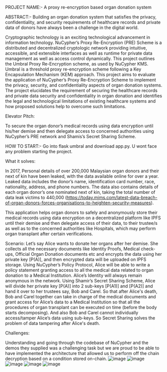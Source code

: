 PROJECT NAME:- A proxy re-encryption based organ donation system

ABSTRACT:- Building an organ donation system that satisfies the privacy, confidentiality, and security requirements of healthcare records and private data of donors have always been a challenge in the digital world.

Cryptographic technology is an exciting technological advancement in information technology. NuCypher’s Proxy Re-Encryption (PRE) Scheme is a distributed and decentralized cryptologic network providing intuitive, accessible, and extensible interfaces as well as runtime for private data management as well as access control dynamically. This project outlines the Umbral Proxy Re-Encryption scheme, as used by NuCypher KMS. Umbral is a threshold proxy re-encryption scheme following a Key Encapsulation Mechanism (KEM) approach. This project aims to evaluate the application of NuCypher’s Proxy Re-Encryption Scheme to implement the privacy, security, and confidentiality aspects of organ donation systems. The project elucidates the requirement of securing the healthcare records and private data security and confidentiality in organ donation and identifies the legal and technological limitations of existing healthcare systems and how proposed solutions help to overcome such limitations.


Elevator Pitch: 

To secure the organ donor’s medical records using data encryption until his/her demise and then delegate access to concerned authorities using NuCypher’s PRE network and Shamis’s Secret Sharing Scheme.

HOW TO START:- Go into flask umbral and download app.py. U wont face any problem starting the project. 

What it solves:

In 2017, Personal details of over 200,000 Malaysian organ donors and their next of kin have been leaked, with the data available online for over a year. Leaked data includes the donor’s name, identification card number, race, nationality, address, and phone numbers. The data also contains details of each organ donor’s one nominated next of kin, taking the total number of data leak victims to 440,000 (https://today.mims.com/latest-data-breach-of-organ-donors-forces-organisations-to-heighten-security-measures).

This application helps organ donors to safely and anonymously store their medical records using data encryption on a decentralized platform like IPFS until their demise and then delegate access of their data, to their trustee/s as well as to the concerned authorities like Hospitals, which may perform organ transplant after certain verifications.


Scenario:
Let’s say Alice wants to donate her organs after her demise. She collects all the necessary documents like Identity Proofs, Medical check-ups, Official Organ Donation documents etc and encrypts the data using her private key [P(A)], and then encrypted data will be uploaded on IPFS storage. Using NuCypher’s Policy Protocol, Alice will be able to write a policy statement granting access to all the medical data related to organ donation to a Medical Institution. Alice’s Identity will always remain anonymous in the network.
Using Shamir’s Secret Sharing Scheme, Alice will divide her private key [P(A)] into 2 sub-keys [P(A1)] and [P(A2)] and hand it over to her trustees say, Bob and Carel. So that after Alice's death, Bob and Carel together can take in charge of the medical documents and grant access for Alice’s data to a Medical Institution so that all the procedures of organ transplant can be executed on time (before the body starts decomposing). And also Bob and Carel cannot individually access/tamper Alice’s data using sub-keys. So Secret Sharing solves the problem of data tampering after Alice's death.


Challenges:

Understanding and going through the codebase of NuCypher and the demos they supplied was a challenging task but we are proud to be able to have implemented the architecture that allowed us to perform off the chain decryption based on a condition stored on-chain.
![image](https://user-images.githubusercontent.com/85033197/129973439-9934e7e6-f999-4e98-aca4-89ff04a1e9e1.png)
![image](https://user-images.githubusercontent.com/85033197/129973471-89966c32-5fa1-4516-843a-b253cbfd52e3.png)
![image](https://user-images.githubusercontent.com/85033197/129973493-c95cdc85-db6d-4489-bb03-aa0b07dd3229.png)
![image](https://user-images.githubusercontent.com/85033197/129973509-c55b18cf-97de-4c92-9d0a-43d728660636.png)
![image](https://user-images.githubusercontent.com/85033197/129973525-127a84fb-edc7-4bad-b179-82bda6d4a36a.png)


